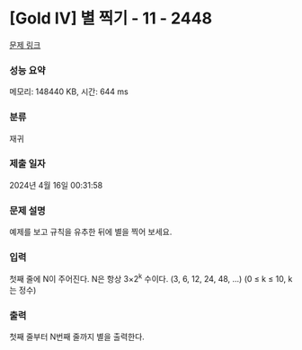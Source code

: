 # [Gold IV] 별 찍기 - 11 - 2448 

[문제 링크](https://www.acmicpc.net/problem/2448) 

### 성능 요약

메모리: 148440 KB, 시간: 644 ms

### 분류

재귀

### 제출 일자

2024년 4월 16일 00:31:58

### 문제 설명

<p>예제를 보고 규칙을 유추한 뒤에 별을 찍어 보세요.</p>

### 입력 

 <p>첫째 줄에 N이 주어진다. N은 항상 3×2<sup>k</sup> 수이다. (3, 6, 12, 24, 48, ...) (0 ≤ k ≤ 10, k는 정수)</p>

### 출력 

 <p>첫째 줄부터 N번째 줄까지 별을 출력한다.</p>

